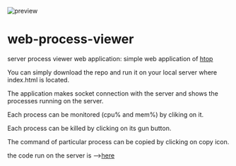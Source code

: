 ![preview](https://github.com/hanakamer/web-process-viewer/blob/master/preview.gif)

# web-process-viewer
server process viewer web application: simple web application of [htop](http://hisham.hm/htop/)

You can simply download the repo and run it on your local server where index.html is located.

The application makes socket connection with the server and shows the processes running on the server.

Each process can be monitored (cpu% and mem%) by cliking on it.

Each process can be killed by clicking on its gun button.

The command of particular process can be copied by clicking on copy icon.


the code run on the server is -->[here](https://github.com/hanakamer/node-process-viewer)
